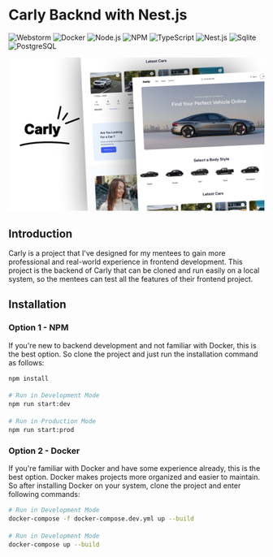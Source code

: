 # Carly Backnd with Nest.js

![Webstorm](https://img.shields.io/badge/WebStorm-000000?style=for-the-badge&logo=WebStorm&logoColor=white)
![Docker](https://img.shields.io/badge/Docker-2CA5E0?style=for-the-badge&logo=docker&logoColor=white)
![Node.js](https://img.shields.io/badge/Node%20js-339933?style=for-the-badge&logo=nodedotjs&logoColor=white)
![NPM](https://img.shields.io/badge/npm-CB3837?style=for-the-badge&logo=npm&logoColor=white)
![TypeScript](https://img.shields.io/badge/TypeScript-007ACC?style=for-the-badge&logo=typescript&logoColor=white)
![Nest.js](	https://img.shields.io/badge/nestjs-E0234E?style=for-the-badge&logo=nestjs&logoColor=white)
![Sqlite](https://img.shields.io/badge/Sqlite-003B57?style=for-the-badge&logo=sqlite&logoColor=white)
![PostgreSQL](https://img.shields.io/badge/PostgreSQL-316192?style=for-the-badge&logo=postgresql&logoColor=white)


![Carly Thumbnail](./readme/Thumbnail.png)

## Introduction
Carly is a project that I've designed for my mentees to gain more professional and real-world experience in frontend development. This project is the backend of Carly that can be cloned and run easily on a local system, so the mentees can test all the features of their frontend project. 

## Installation

### Option 1 - NPM
If you're new to backend development and not familiar with Docker, this is the best option. So clone the project and just run the installation command as follows:

```bash
npm install

# Run in Development Mode
npm run start:dev

# Run in Production Mode
npm run start:prod
```

### Option 2 - Docker
If you're familiar with Docker and have some experience already, this is the best option. Docker makes projects more organized and easier to maintain. So after installing Docker on your system, clone the project and enter following commands:

```bash
# Run in Development Mode
docker-compose -f docker-compose.dev.yml up --build

# Run in Development Mode
docker-compose up --build
```
